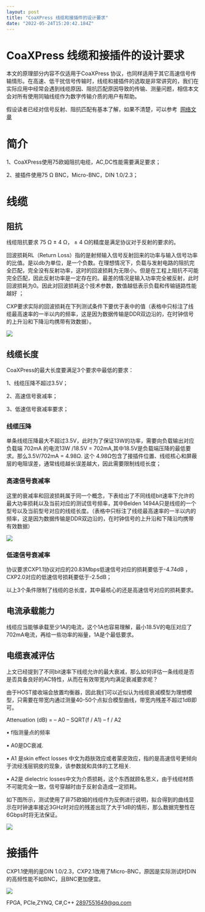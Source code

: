 ```yaml
---
layout: post
title: "CoaXPress 线缆和接插件的设计要求"
date: "2022-05-24T15:20:42.184Z"
---
```

CoaXPress 线缆和接插件的设计要求
=====================

本文的原理部分内容不仅适用于CoaXPress 协议，也同样适用于其它高速信号传输情形。在高速、低干扰信号传输时，线缆和接插件的选取是非常讲究的，我们在实际应用中经常会遇到线缆原因、阻抗匹配原因导致的传输、测量问题，相信本文会对所有使用同轴线缆作为数字传输介质的用户有帮助。

假设读者已经对信号反射、阻抗匹配有基本了解，如果不清楚，可以参考  [网络文章](https://blog.csdn.net/SCzeidan/article/details/122560569)

简介
==

1、CoaXPress使用75欧姆阻抗电缆，AC,DC性能需要满足要求；

2、接插件使用75 Ω BNC，Micro-BNC，DIN 1.0/2.3；

线缆
==

阻抗
--

线缆阻抗要求 75 Ω ± 4 Ω， ± 4 Ω的精度是满足协议对于反射的要求的。

回波损耗RL（Return Loss）指的是射频输入信号反射回来的功率与输入信号功率的比值。是以db为单位，是一个负数。在理想情况下，负载与发射电路的阻抗完全匹配，完全没有反射功率，这时的回波损耗为无限小。但是在工程上阻抗不可能完全匹配，因此反射功率是一定存在的。最差的情况是输入功率完全被反射，此时回波损耗为0。因此对回波损耗这个技术参数，数值越低表示负载和传输链路性能越好 ；

CXP要求实际的回波损耗在下列测试条件下要优于表中的值（表格中只标注了线缆最高速率的一半以内的频率，这是因为数据传输是DDR双边沿的，在时钟信号的上升沿和下降沿均携带有效数据）。

![](https://img2022.cnblogs.com/blog/2747207/202205/2747207-20220524150325199-476731624.png)

线缆长度
----

CoaXPress的最大长度要满足3个要求中最低的要求：

1、线缆压降不超过3.5V；

2、高速信号衰减率；

3、低速信号衰减率要求；

### 线缆压降

单条线缆压降最大不超过3.5V，此时为了保证13W的功率，需要向负载输出对应负载端 702mA 的电流13W /18.5V = 702mA,其中18.5V是负载端压降的最低要求。那么3.5V/702mA = 4.98Ω. 这个 4.98Ω包含了接插件位置、线缆核心和屏蔽层的电阻误差，通常线缆越长误差越大，因此需要限制线缆长度；

### 高速信号衰减率

这里的衰减率和回波损耗属于同一个概念，下表给出了不同线缆bit速率下允许的最大功率损耗以及当前对应的测试信号频率，其中Belden 1494A只是线缆的一个型号以及当前型号对应的线缆长度。（表格中只标注了线缆最高速率的一半以内的频率，这是因为数据传输是DDR双边沿的，在时钟信号的上升沿和下降沿均携带有效数据）

![](https://img2022.cnblogs.com/blog/2747207/202205/2747207-20220524155631206-394356429.png)

### 低速信号衰减率

协议要求CXP1.1协议对应的20.83Mbps低速信号对应的损耗要低于-4.74dB ，CXP2.0对应的低速信号损耗要低于-2.5dB；

以上3个条件限制了线缆的总长度，其中最核心的还是高速信号对应的损耗要求。

电流承载能力
------

线缆应当能够承载至少1A的电流，这个1A也容易理解，最小18.5V的电压对应了702mA电流，再给一些功率的裕量，1A是个最低要求。

电缆衰减评估
------

上文已经提到了不同bit速率下线缆允许的最大衰减，那么如何评估一条线缆是否是否具备良好的AC特性，从而在有效带宽内均满足衰减要求呢？

由于HOST接收端会放置均衡器，因此我们可以近似认为线缆衰减模型为理想模型，只需要在带宽内通过测量40-50个点拟合模型曲线，带宽内残差不超过1dB即可。

Attenuation (dB) = – A0 – SQRT(f / A1) – f / A2

• f指测量点的频率

• A0是DC衰减.

• A1 是skin effect losses 中文为趋肤效应或者蒙皮效应，指的是高速信号更倾向于流经浅层铜皮的现象，该参数就和具体的工艺相关.

• A2是 dielectric losses中文为介质损耗，这个东西就顾名思义，由于线缆材质不可能完全一致，信号穿越时由于反射会造成一定损耗。

如下图所示，测试使用了非75欧姆的线缆作为反例进行说明，拟合得到的曲线显示在时钟速率接近3GHz时对应的残差出现了大于1dB的情形，那么数据完整性在6Gbps时将无法保证。

![](https://img2022.cnblogs.com/blog/2747207/202205/2747207-20220524215039009-1321807716.png)

接插件
===

CXP1.1使用的是DIN 1.0/2.3，CXP2.1改用了Micro-BNC，原因是实际测试时DIN的高频性能不如BNC，且BNC更加便宜。

![](https://img2022.cnblogs.com/blog/2747207/202205/2747207-20220524220522998-1623821267.png)

FPGA, PCIe,ZYNQ, C#,C++ 2897551649@qq.com